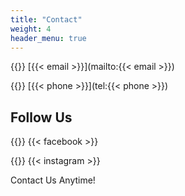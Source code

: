 ```yaml
---
title: "Contact"
weight: 4
header_menu: true
---
```


{{<icon class="fa fa-envelope">}}&nbsp;[{{< email >}}](mailto:{{< email >}})

{{<icon class="fa fa-phone">}}&nbsp;[{{< phone >}}](tel:{{< phone >}})

## Follow Us<br>

{{<icon class="fa fa-facebook">}}&nbsp;{{< facebook >}}

{{<icon class="fa fa-instagram">}}&nbsp;{{< instagram >}}

Contact Us Anytime!
